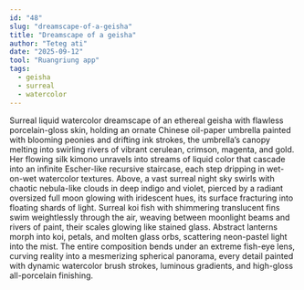```yaml
---
id: "48"
slug: "dreamscape-of-a-geisha"
title: "Dreamscape of a geisha"
author: "Teteg ati"
date: "2025-09-12"
tool: "Ruangriung app"
tags:
  - geisha
  - surreal
  - watercolor
---
```


Surreal liquid watercolor dreamscape of an ethereal geisha with flawless porcelain-gloss skin, holding an ornate Chinese oil-paper umbrella painted with blooming peonies and drifting ink strokes, the umbrella’s canopy melting into swirling rivers of vibrant cerulean, crimson, magenta, and gold. Her flowing silk kimono unravels into streams of liquid color that cascade into an infinite Escher-like recursive staircase, each step dripping in wet-on-wet watercolor textures. Above, a vast surreal night sky swirls with chaotic nebula-like clouds in deep indigo and violet, pierced by a radiant oversized full moon glowing with iridescent hues, its surface fracturing into floating shards of light. Surreal koi fish with shimmering translucent fins swim weightlessly through the air, weaving between moonlight beams and rivers of paint, their scales glowing like stained glass. Abstract lanterns morph into koi, petals, and molten glass orbs, scattering neon-pastel light into the mist. The entire composition bends under an extreme fish-eye lens, curving reality into a mesmerizing spherical panorama, every detail painted with dynamic watercolor brush strokes, luminous gradients, and high-gloss all-porcelain finishing.

